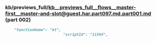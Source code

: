 ### kb/previews_full/kb__previews_full__flows__master-first__master-and-slot@guest.har.part097.md.part001.md (part 002)

```md
    "functionName": "At",
                          "scriptId": "11564",
                        
```

```
